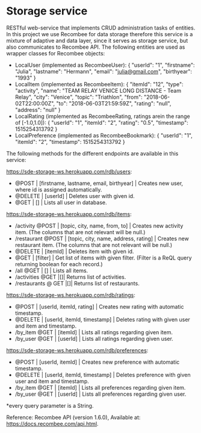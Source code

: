 # Storage service

RESTful web-service that implements CRUD administration tasks of entities. In this project we use Recombee for data storage therefore this service is a mixture of adaptive and data layer, since it serves as storage service, but also communicates to Recombee API. The following entities are used as wrapper classes for Recombee objects:

- LocalUser (implemented as RecombeeUser):
	{
        "userId": "1",
        "firstname": "Julia",
        "lastname": "Hermann",
        "email": "julia@gmail.com",
        "birthyear": "1993"
    }
- LocalItem (implemented as RecombeeItem):
	{
        "itemId": "12",
        "type": "activity",
        "name": "TEAM RELAY VENICE LONG DISTANCE - Team Relay",
        "city": "Venice",
        "topic": "Triathlon",
        "from": "2018-06-02T22:00:00Z",
        "to": "2018-06-03T21:59:59Z",
        "rating": "null",
        "address": "null"
    }
- LocalRating (implemented as RecombeeRating, ratings arein the range of [-1.0,1.0]):
	 {
        "userId": "1",
        "itemId": "2",
        "rating": "0.5",
        "timestamp": 1515254313792
    }
- LocalPreference (implemented as RecombeeBookmark):
	 {
        "userId": "1",
        "itemId": "2",
        "timestamp": 1515254313792
    }

The following methods for the different endpoints are available in this service:

https://sde-storage-ws.herokuapp.com/rdb/users:
- @POST  | [firstname, lastname, email, birthyear] | Creates new user, where id is assigned automatically.
- @DELETE | [userId] | Deletes user with given id.
- @GET | [] | Lists all user in database.

https://sde-storage-ws.herokuapp.com/rdb/items:
- /activity @POST | [topic, city, name, from, to] | Creates new activity item. (The columns that are not relevant will be null.)
- /restaurant @POST | [topic, city, name, address, rating] | Creates new restaurant item. (The columns that are not relevant will be null.)
- @DELETE | [itemId] | Deletes item with given id.
- @GET | [filter] | Get list of items with given filter. (Filter is a ReQL query returning boolean for each record.)
- /all @GET | [] | Lists all items.
- /activities @GET |[]| Returns list of activities.
- /restaurants @ GET |[]| Returns list of restaurants.

https://sde-storage-ws.herokuapp.com/rdb/ratings:
- @POST  | [userId, itemId, rating] | Creates new rating with automatic timestamp.
- @DELETE | [userId, itemId, timestamp] | Deletes rating with given user and item and timestamp.
- /by_item @GET | [itemId] | Lists all ratings regarding given item.
- /by_user @GET | [userId] | Lists all ratings regarding given user.

https://sde-storage-ws.herokuapp.com/rdb/preferences:
- @POST  | [userId, itemId] | Creates new preference with automatic timestamp.
- @DELETE | [userId, itemId, timestamp] | Deletes preference with given user and item and timestamp.
- /by_item @GET | [itemId] | Lists all preferences regarding given item.
- /by_user @GET | [userId] | Lists all preferences regarding given user.

*every query parameter is a String. 

Reference:
Recombee API (version 1.6.0), Available at: https://docs.recombee.com/api.html.
